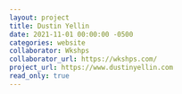 ```yaml
---
layout: project
title: Dustin Yellin
date: 2021-11-01 00:00:00 -0500
categories: website
collaborator: Wkshps
collaborator_url: https://wkshps.com/
project_url: https://www.dustinyellin.com
read_only: true
---
```

